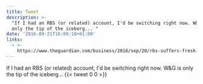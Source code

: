 ```yaml
---
title: Tweet
description: >-
  "If I had an RBS (or related) account, I'd be switching right now. W&amp;G is
  only the tip of the iceberg... "
date: '2016-09-21T16:09:10+01:00'
links:
  - >-
    https://www.theguardian.com/business/2016/sep/20/rbs-suffers-fresh-setback-in-williams-glyn-spin-off-deal
---
```

If I had an RBS (or related) account, I'd be switching right now. W&amp;G is only the tip of the iceberg... 
      {{< tweet 0 0 >}}
    
